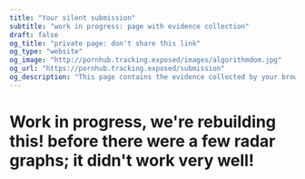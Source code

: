 ```yaml
---
title: "Your silent submission"
subtitle: "work in progress: page with evidence collection"
draft: false
og_title: "private page: don't share this link"
og_type: "website"
og_image: "http://pornhub.tracking.exposed/images/algorithmdom.jpg"
og_url: "https://pornhub.tracking.exposed/submission"
og_description: "This page contains the evidence collected by your browser extension"
---
```


# Work in progress, we're rebuilding this! before there were a few radar graphs; it didn't work very well!

<div id="react--provided"></div>

<script src="/js/generated/personal.js"></script>
<script type="text/javascript">
    console.log("X");
</script>
